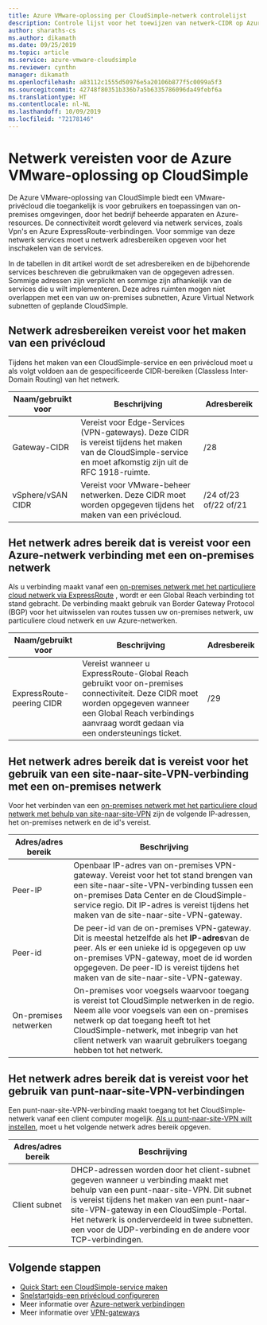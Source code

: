 ```yaml
---
title: Azure VMware-oplossing per CloudSimple-netwerk controlelijst
description: Controle lijst voor het toewijzen van netwerk-CIDR op Azure VMware-oplossing door CloudSimple
author: sharaths-cs
ms.author: dikamath
ms.date: 09/25/2019
ms.topic: article
ms.service: azure-vmware-cloudsimple
ms.reviewer: cynthn
manager: dikamath
ms.openlocfilehash: a83112c1555d50976e5a20106b877f5c0099a5f3
ms.sourcegitcommit: 42748f80351b336b7a5b6335786096da49febf6a
ms.translationtype: HT
ms.contentlocale: nl-NL
ms.lasthandoff: 10/09/2019
ms.locfileid: "72178146"
---
```

# <a name="networking-prerequisites-for-azure-vmware-solution-by-cloudsimple"></a>Netwerk vereisten voor de Azure VMware-oplossing op CloudSimple

De Azure VMware-oplossing van CloudSimple biedt een VMware-privécloud die toegankelijk is voor gebruikers en toepassingen van on-premises omgevingen, door het bedrijf beheerde apparaten en Azure-resources. De connectiviteit wordt geleverd via netwerk services, zoals Vpn's en Azure ExpressRoute-verbindingen. Voor sommige van deze netwerk services moet u netwerk adresbereiken opgeven voor het inschakelen van de services. 

In de tabellen in dit artikel wordt de set adresbereiken en de bijbehorende services beschreven die gebruikmaken van de opgegeven adressen. Sommige adressen zijn verplicht en sommige zijn afhankelijk van de services die u wilt implementeren. Deze adres ruimten mogen niet overlappen met een van uw on-premises subnetten, Azure Virtual Network subnetten of geplande CloudSimple.

## <a name="network-address-ranges-required-for-creating-a-private-cloud"></a>Netwerk adresbereiken vereist voor het maken van een privécloud

Tijdens het maken van een CloudSimple-service en een privécloud moet u als volgt voldoen aan de gespecificeerde CIDR-bereiken (Classless Inter-Domain Routing) van het netwerk.

| Naam/gebruikt voor     | Beschrijving                                                                                                                            | Adresbereik            |
|-------------------|----------------------------------------------------------------------------------------------------------------------------------------|--------------------------|
| Gateway-CIDR      | Vereist voor Edge-Services (VPN-gateways).  Deze CIDR is vereist tijdens het maken van de CloudSimple-service en moet afkomstig zijn uit de RFC 1918-ruimte. | /28                      |
| vSphere/vSAN CIDR | Vereist voor VMware-beheer netwerken. Deze CIDR moet worden opgegeven tijdens het maken van een privécloud.                                    | /24 of/23 of/22 of/21 |

## <a name="network-address-range-required-for-azure-network-connection-to-an-on-premises-network"></a>Het netwerk adres bereik dat is vereist voor een Azure-netwerk verbinding met een on-premises netwerk

Als u verbinding maakt vanaf een [on-premises netwerk met het particuliere cloud netwerk via ExpressRoute](on-premises-connection.md) , wordt er een Global Reach verbinding tot stand gebracht.  De verbinding maakt gebruik van Border Gateway Protocol (BGP) voor het uitwisselen van routes tussen uw on-premises netwerk, uw particuliere cloud netwerk en uw Azure-netwerken.

| Naam/gebruikt voor             | Beschrijving                                                                                                                                                                             | Adresbereik |
|---------------------------|-----------------------------------------------------------------------------------------------------------------------------------------------------------------------------------------|---------------|
| ExpressRoute-peering CIDR | Vereist wanneer u ExpressRoute-Global Reach gebruikt voor on-premises connectiviteit. Deze CIDR moet worden opgegeven wanneer een Global Reach verbindings aanvraag wordt gedaan via een ondersteunings ticket. | /29           |

## <a name="network-address-range-required-for-using-a-site-to-site-vpn-connection-to-an-on-premises-network"></a>Het netwerk adres bereik dat is vereist voor het gebruik van een site-naar-site-VPN-verbinding met een on-premises netwerk

Voor het verbinden van een [on-premises netwerk met het particuliere cloud netwerk met behulp van site-naar-site-VPN](vpn-gateway.md) zijn de volgende IP-adressen, het on-premises netwerk en de id's vereist. 

| Adres/adres bereik | Beschrijving                                                                                                                                                                                                                                                           |
|-----------------------|-----------------------------------------------------------------------------------------------------------------------------------------------------------------------------------------------------------------------------------------------------------------------|
| Peer-IP               | Openbaar IP-adres van on-premises VPN-gateway. Vereist voor het tot stand brengen van een site-naar-site-VPN-verbinding tussen een on-premises Data Center en de CloudSimple-service regio. Dit IP-adres is vereist tijdens het maken van de site-naar-site-VPN-gateway.                                         |
| Peer-id       | De peer-id van de on-premises VPN-gateway. Dit is meestal hetzelfde als het **IP-adres**van de peer.  Als er een unieke id is opgegeven op uw on-premises VPN-gateway, moet de id worden opgegeven.  De peer-ID is vereist tijdens het maken van de site-naar-site-VPN-gateway.   |
| On-premises netwerken   | On-premises voor voegsels waarvoor toegang is vereist tot CloudSimple netwerken in de regio.  Neem alle voor voegsels van een on-premises netwerk op dat toegang heeft tot het CloudSimple-netwerk, met inbegrip van het client netwerk van waaruit gebruikers toegang hebben tot het netwerk.                                         |

## <a name="network-address-range-required-for-using-point-to-site-vpn-connections"></a>Het netwerk adres bereik dat is vereist voor het gebruik van punt-naar-site-VPN-verbindingen

Een punt-naar-site-VPN-verbinding maakt toegang tot het CloudSimple-netwerk vanaf een client computer mogelijk.  [Als u punt-naar-site-VPN wilt instellen](vpn-gateway.md), moet u het volgende netwerk adres bereik opgeven.

| Adres/adres bereik | Beschrijving                                                                                                                                                                                                                                                                                                  |
|-----------------------|--------------------------------------------------------------------------------------------------------------------------------------------------------------------------------------------------------------------------------------------------------------------------------------------------------------|
| Client subnet         | DHCP-adressen worden door het client-subnet gegeven wanneer u verbinding maakt met behulp van een punt-naar-site-VPN. Dit subnet is vereist tijdens het maken van een punt-naar-site-VPN-gateway in een CloudSimple-Portal.  Het netwerk is onderverdeeld in twee subnetten. een voor de UDP-verbinding en de andere voor TCP-verbindingen. |

## <a name="next-steps"></a>Volgende stappen

* [Quick Start: een CloudSimple-service maken](quickstart-create-cloudsimple-service.md)
* [Snelstartgids-een privécloud configureren](quickstart-create-private-cloud.md)
* Meer informatie over [Azure-netwerk verbindingen](cloudsimple-azure-network-connection.md)
* Meer informatie over [VPN-gateways](cloudsimple-vpn-gateways.md)
